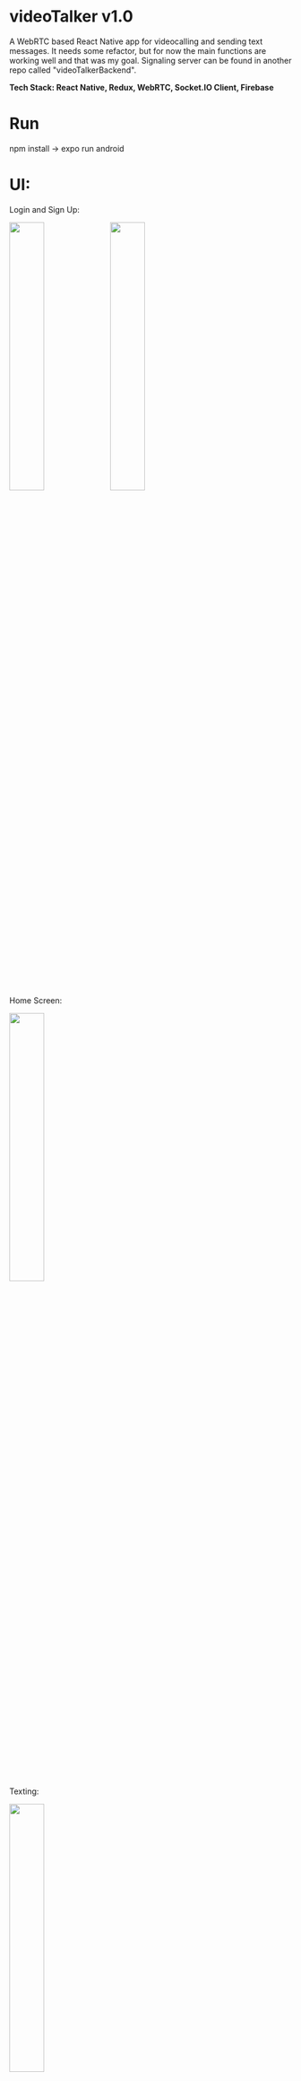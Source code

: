 # videoTalker v1.0
A WebRTC based React Native app for videocalling and sending text messages. It needs some refactor, but for now the main functions are working well and that was my goal.
Signaling server can be found in another repo called "videoTalkerBackend".

<b>Tech Stack: React Native, Redux, WebRTC, Socket.IO Client, Firebase</b>

# Run

npm install -> expo run android

# UI:
Login and Sign Up:

<img src="https://user-images.githubusercontent.com/75830878/220458437-6d533975-60f4-4ca1-b14f-7cb5e9282a32.jpg" width="35%">
<img src="https://user-images.githubusercontent.com/75830878/220458478-5e6afbe6-41e7-481b-985a-6d7d716d4b04.jpg" width="35%">

Home Screen:

<img src="https://user-images.githubusercontent.com/75830878/220458540-17b5a360-825f-4776-8c90-edc8ae76bb0d.jpg" width="35%">

Texting:

<img src="https://user-images.githubusercontent.com/75830878/220458648-35aeed2c-0122-4189-96e5-87c43b668226.jpg" width="35%">

Video Calls:

<img src="https://user-images.githubusercontent.com/75830878/220458787-689c10c8-43a6-4bb3-8adc-b8ef0bc7f596.jpg" width="35%">
